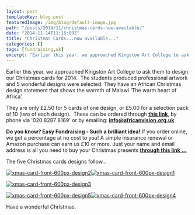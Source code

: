 ```yaml
---
layout: post
templateKey: blog-post
featuredImage: /img/blog/default-image.jpg
path: "/posts/2014/11/christmas-cards-now-available/"
date: "2014-11-14T11:15:09Z"
title: "Christmas Cards...now available..."
categories: []
tags: [fundraising,uk]
excerpt: "Earlier this year, we approached Kingston Art College to ask them to design our Christmas cards for..."
---
```


Earlier this year, we approached Kingston Art College to ask them to design our Christmas cards for 2014.  The students produced professional artwork and 5 wonderful designs were selected. They have an African Christmas design statement that shows the warmth of Malawi ‘The warm heart of Africa’.

They are only £2.50 for 5 cards of one design, or £5.00 for a selection pack of 10 (two of each design).  These can be ordered through [**this link**](https://www.africanvision.org.uk/shop/ "Store"), by phone via '020 8287 8169' or by emailing: [**info@africanvision.org.uk**](mailto:info@africanvision.org.uk)

**Do you know? Easy Fundraising - Such a brilliant idea!** If you order online, we get a percentage at no cost to you! A simple insurance renewal or Amazon purchase can earn us £10 or more. Just your name and email address is all you need to buy your Christmas presents [**through this link ...**](https://landirani.cmail2.com/t/y-l-iidred-drjttytkl-w/)

The five Christmas cards designs follow...

[![xmas-card-front-600px-design2](https://www.africanvision.org.uk/africa-vision-news/wp-content/uploads/2014/10/xmas-card-front-600px-design2-300x300.jpg)](https://www.africanvision.org.uk/africa-vision-news/wp-content/uploads/2014/10/xmas-card-front-600px-design2.jpg)[![xmas-card-front-600px-design1](https://www.africanvision.org.uk/africa-vision-news/wp-content/uploads/2014/10/xmas-card-front-600px-design1-300x300.jpg)](https://www.africanvision.org.uk/africa-vision-news/wp-content/uploads/2014/10/xmas-card-front-600px-design1.jpg)

[![xmas-card-front-600px-design3](https://www.africanvision.org.uk/africa-vision-news/wp-content/uploads/2014/10/xmas-card-front-600px-design3-300x300.jpg)](https://www.africanvision.org.uk/africa-vision-news/wp-content/uploads/2014/10/xmas-card-front-600px-design3.jpg)

[![xmas-card-front-600px-design5](https://www.africanvision.org.uk/africa-vision-news/wp-content/uploads/2014/10/xmas-card-front-600px-design5-300x300.jpg)](https://www.africanvision.org.uk/africa-vision-news/wp-content/uploads/2014/10/xmas-card-front-600px-design5.jpg)[![xmas-card-front-600px-design4](https://www.africanvision.org.uk/africa-vision-news/wp-content/uploads/2014/10/xmas-card-front-600px-design4-300x300.jpg)](https://www.africanvision.org.uk/africa-vision-news/wp-content/uploads/2014/10/xmas-card-front-600px-design4.jpg)

Have a wonderful Christmas.